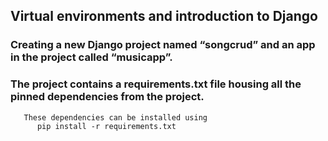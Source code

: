 ## Virtual environments and introduction to Django

### Creating a new Django project named “songcrud” and an app in the project called “musicapp”.

### The project contains a requirements.txt file housing all the pinned dependencies from the project.
```
   These dependencies can be installed using
      pip install -r requirements.txt
```
